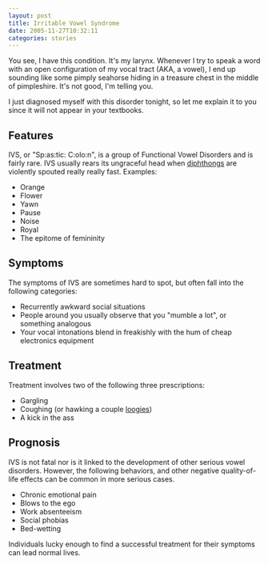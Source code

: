 ```yaml
---
layout: post
title: Irritable Vowel Syndrome
date: 2005-11-27T10:32:11
categories: stories
---
```


You see, I have this condition. It's my larynx. Whenever I try to speak a word
with an open configuration of my vocal tract (AKA, a vowel), I end up sounding
like some pimply seahorse hiding in a treasure chest in the middle of
pimpleshire. It's not good, I'm telling you.


I just diagnosed myself with this disorder tonight, so let me explain it to
you since it will not appear in your textbooks.

## Features

IVS, or "Sp:as:tic: C:olo:n", is a group of Functional Vowel Disorders and is
fairly rare. IVS usually rears its ungraceful head when
[diphthongs](http://en.wikipedia.org/wiki/Diphthong) are violently spouted
really really fast. Examples:

  * Orange
  * Flower
  * Yawn
  * Pause
  * Noise
  * Royal
  * The epitome of femininity

## Symptoms

The symptoms of IVS are sometimes hard to spot, but often fall into the
following categories:

  * Recurrently awkward social situations
  * People around you usually observe that you "mumble a lot", or something analogous
  * Your vocal intonations blend in freakishly with the hum of cheap electronics equipment

## Treatment

Treatment involves two of the following three prescriptions:

  * Gargling
  * Coughing (or hawking a couple [loogies](http://en.wikipedia.org/wiki/Loogie))
  * A kick in the ass

## Prognosis

IVS is not fatal nor is it linked to the development of other serious vowel
disorders. However, the following behaviors, and other negative quality-of-
life effects can be common in more serious cases.

  * Chronic emotional pain
  * Blows to the ego
  * Work absenteeism
  * Social phobias
  * Bed-wetting

Individuals lucky enough to find a successful treatment for their symptoms can
lead normal lives.


